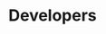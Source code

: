 ---
publish: false
title: Developers
layout: list-products.html
products:
  - title: EMDK For Android
    description: Java developer guides using EMDK API's, Data Capture, Profile Manager, etc.
    url: /emdk-for-android/4-0/guide
    btn-text: Latest Guides
    image: /images/products/emdk-for-android.png
    versions:
      - url: /emdk-for-android/4-0/guide
        menu: "4.0"
      - url: /emdk-for-android/3-1/guide
        menu: "3.1"
  - title: EMDK For Xamarin
    description: C# Xamarin developer guides using EMDK API's, Data Capture, Profile Manager, etc.
    url: /emdk-for-xamarin/1-0/guide
    btn-text: Latest Guides
    image: /images/products/emdk-for-xamarin.jpg
    versions:
      - url: /emdk-for-xamarin/1-0/guide
        menu: "1.0"

---